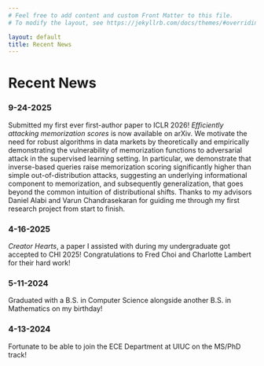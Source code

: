 ```yaml
---
# Feel free to add content and custom Front Matter to this file.
# To modify the layout, see https://jekyllrb.com/docs/themes/#overriding-theme-defaults

layout: default
title: Recent News
---
```


# Recent News

### 9-24-2025

Submitted my first ever first-author paper to ICLR 2026! *Efficiently attacking memorization scores* is now available on arXiv. We motivate the need for robust algorithms in data markets by theoretically and empirically demonstrating the vulnerability of memorization functions to adversarial attack in the supervised learning setting. In particular, we demonstrate that inverse-based queries raise memorization scoring significantly higher than simple out-of-distribution attacks, suggesting an underlying informational component to memorization, and subsequently generalization, that goes beyond the common intuition of distributional shifts. Thanks to my advisors Daniel Alabi and Varun Chandrasekaran for guiding me through my first research project from start to finish.

### 4-16-2025
*Creator Hearts*, a paper I assisted with during my undergraduate got accepted to CHI 2025! Congratulations to Fred Choi and Charlotte Lambert for their hard work!

### 5-11-2024
Graduated with a B.S. in Computer Science alongside another B.S. in Mathematics on my birthday!

### 4-13-2024
Fortunate to be able to join the ECE Department at UIUC on the MS/PhD track!
